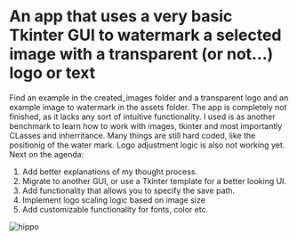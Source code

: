 # An app that uses a very basic Tkinter GUI to watermark a selected image with a transparent (or not...) logo or text

Find an example in the created_images folder and a transparent logo and an example image to watermark in the assets folder.
The app is completely not finished, as it lacks any sort of intuitive functionality. I used is as another benchmark to learn how to work with images, tkinter and most importantly CLasses and inherritance.
Many things are still hard coded, like the positionig of the water mark. Logo adjustment logic is also not working yet.
Next on the agenda:
1. Add better explanations of my thought process.
2. Migrate to another GUI, or use a Tkinter template for a better looking UI.
3. Add functionality that allows you to specify the save path.
4. Implement logo scaling logic based on image size
5. Add customizable functionality for fonts, color etc.

![hippo](https://media2.giphy.com/media/v1.Y2lkPTc5MGI3NjExY3l5eHpieWxnNGdqMmR3MDY4ODY3bTAzZjEwNGdpY3huNm15ZHQyOSZlcD12MV9pbnRlcm5hbF9naWZfYnlfaWQmY3Q9Zw/UXcGjWDQmlijwDE7Wd/giphy.gif)
